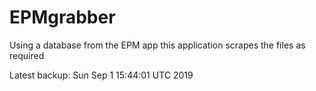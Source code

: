 # EPMgrabber
Using a database from the EPM app this application scrapes the files as required


Latest backup: Sun Sep 1 15:44:01 UTC 2019
